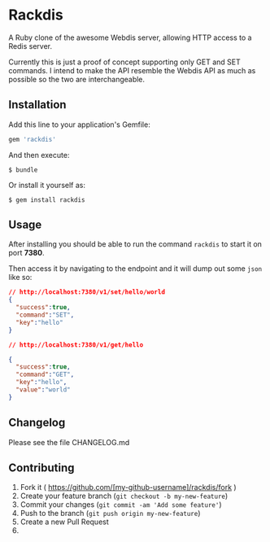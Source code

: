 # Rackdis

A Ruby clone of the awesome Webdis server, allowing HTTP access to a Redis server.

Currently this is just a proof of concept supporting only GET and SET commands.  I intend to make the API resemble the Webdis API as much as possible so the two are interchangeable.

## Installation

Add this line to your application's Gemfile:

```ruby
gem 'rackdis'
```

And then execute:

    $ bundle

Or install it yourself as:

    $ gem install rackdis

## Usage

After installing you should be able to run the command `rackdis` to start it on port **7380**.

Then access it by navigating to the endpoint and it will dump out some `json` like so:


```json
// http://localhost:7380/v1/set/hello/world
{
  "success":true,
  "command":"SET",
  "key":"hello"
}
```

```json
// http://localhost:7380/v1/get/hello

{
  "success":true,
  "command":"GET",
  "key":"hello",
  "value":"world"
}
```

## Changelog

Please see the file CHANGELOG.md

## Contributing

1. Fork it ( https://github.com/[my-github-username]/rackdis/fork )
2. Create your feature branch (`git checkout -b my-new-feature`)
3. Commit your changes (`git commit -am 'Add some feature'`)
4. Push to the branch (`git push origin my-new-feature`)
5. Create a new Pull Request
6.